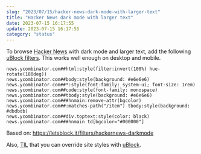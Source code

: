 ```yaml
---
slug: "2023/07/15/hacker-news-dark-mode-with-larger-text"
title: "Hacker News dark mode with larger text"
date: 2023-07-15 16:17:55
update: 2023-07-15 16:17:55
category: "status"
---
```


To browse [Hacker News](https://news.ycombinator.com) with dark mode and larger text, add the following [uBlock filters](https://github.com/gorhill/uBlock/wiki/Dashboard:-My-filters). This works well enough on desktop and mobile.

```adblock
news.ycombinator.com##html:style(filter:invert(100%) hue-rotate(180deg))
news.ycombinator.com##body:style(background: #e6e6e6)
news.ycombinator.com##*:style(font-family: system-ui; font-size: 1rem)
news.ycombinator.com##code:style(font-family: monospace)
news.ycombinator.com##tbody:style(background: #e6e6e6)
news.ycombinator.com###hnmain:remove-attr(bgcolor)
news.ycombinator.com##:matches-path("/item") tbody:style(background: #dbdbdb)
news.ycombinator.com##div.toptext:style(color: black)
news.ycombinator.com###hnmain td[bgcolor="#000000"]
```

Based on: https://letsblock.it/filters/hackernews-darkmode

Also, <abbr title="Today I learned">TIL</abbr> that you can override site styles with [uBlock](https://github.com/gorhill/uBlock).
